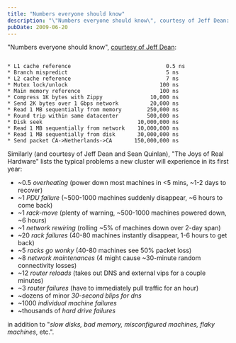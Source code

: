 ```yaml
---
title: "Numbers everyone should know"
description: "\"Numbers everyone should know\", courtesy of Jeff Dean: * L1 cache reference                              0.5 ns * Branch mispredict..."
pubDate: 2009-06-20
---
```


"Numbers everyone should know", [courtesy of Jeff Dean](http://research.google.com/people/jeff/stanford-295-talk.pdf):

```

* L1 cache reference                              0.5 ns
* Branch mispredict                               5 ns
* L2 cache reference                              7 ns
* Mutex lock/unlock                             100 ns
* Main memory reference                         100 ns
* Compress 1K bytes with Zippy               10,000 ns
* Send 2K bytes over 1 Gbps network          20,000 ns
* Read 1 MB sequentially from memory        250,000 ns
* Round trip within same datacenter         500,000 ns
* Disk seek                              10,000,000 ns
* Read 1 MB sequentially from network    10,000,000 ns
* Read 1 MB sequentially from disk       30,000,000 ns
* Send packet CA->Netherlands->CA       150,000,000 ns

```

Similarly (and courtesy of Jeff Dean and Sean Quinlan), "The Joys of Real Hardware" lists the typical problems a new cluster will experience in its first year:

- ~0.5 _overheating_ (power down most machines in <5 mins, ~1-2 days to recover)
- ~1 _PDU failure_ (~500-1000 machines suddenly disappear, ~6 hours to come back)
- ~1 _rack-move_ (plenty of warning, ~500-1000 machines powered down, ~6 hours)
- ~1 _network rewiring_ (rolling ~5% of machines down over 2-day span)
- ~20 _rack failures_ (40-80 machines instantly disappear, 1-6 hours to get back)
- ~5 _racks go wonky_ (40-80 machines see 50% packet loss)
- ~8 _network maintenances_ (4 might cause ~30-minute random connectivity losses)
- ~12 _router reloads_ (takes out DNS and external vips for a couple minutes)
- ~3 _router failures_ (have to immediately pull traffic for an hour)
- ~dozens of minor _30-second blips for dns_
- ~1000 _individual machine failures_
- ~thousands of _hard drive failures_

in addition to "_slow disks, bad memory, misconfigured machines, flaky machines_, etc.".